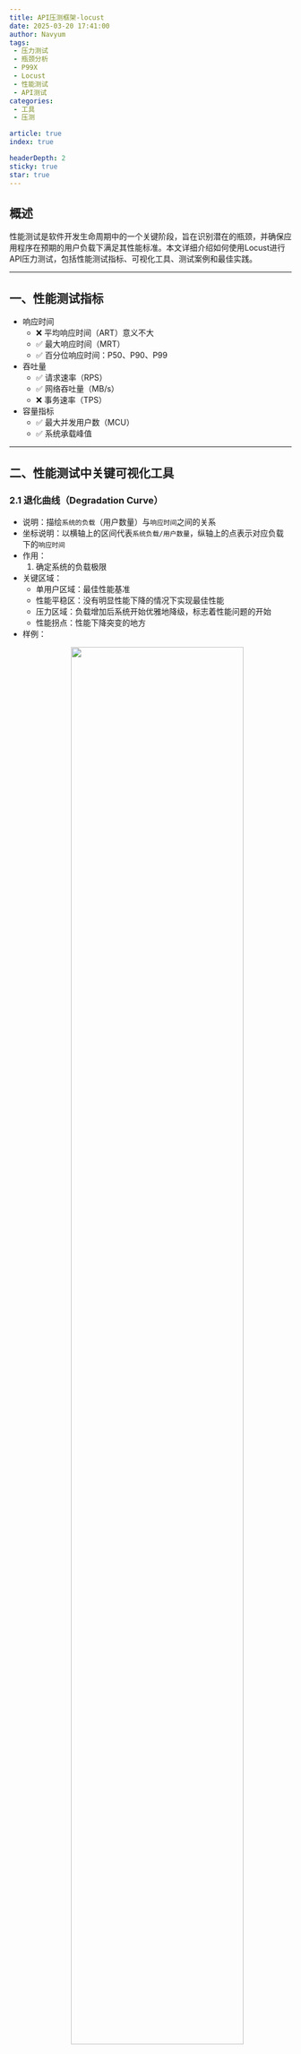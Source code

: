 ```yaml
---
title: API压测框架-locust
date: 2025-03-20 17:41:00
author: Navyum
tags: 
 - 压力测试
 - 瓶颈分析
 - P99X
 - Locust
 - 性能测试
 - API测试
categories: 
 - 工具
 - 压测

article: true
index: true

headerDepth: 2
sticky: true
star: true
---
```

## 概述

性能测试是软件开发生命周期中的一个关键阶段，旨在识别潜在的瓶颈，并确保应用程序在预期的用户负载下满足其性能标准。本文详细介绍如何使用Locust进行API压力测试，包括性能测试指标、可视化工具、测试案例和最佳实践。

---

## 一、性能测试指标
* 响应时间
    - ❌ 平均响应时间（ART）意义不大
    - ✅ 最大响应时间（MRT）
    - ✅ 百分位响应时间：P50、P90、P99
* 吞吐量
    - ✅ 请求速率（RPS）
    - ✅ 网络吞吐量（MB/s）
    - ❌ 事务速率（TPS）
* 容量指标
    - ✅ 最大并发用户数（MCU）
    - ✅ 系统承载峰值

---

## 二、性能测试中关键可视化工具

### 2.1 退化曲线（Degradation Curve）
* 说明：描绘`系统的负载`（用户数量）与`响应时间`之间的关系
* 坐标说明：以横轴上的区间代表`系统负载/用户数量`，纵轴上的点表示对应负载下的`响应时间`
* 作用：
    1. 确定系统的负载极限 
* 关键区域：
    * 单用户区域：最佳性能基准
    * 性能平稳区：没有明显性能下降的情况下实现最佳性能
    * 压力区域：负载增加后系统开始优雅地降级，标志着性能问题的开始
    * 性能拐点：性能下降突变的地方
* 样例：
  <p align="center"><img src="https://raw.staticdn.net/Navyum/imgbed/pic/IMG/ce7e841d4b98bc0e8f75da0a4486a1a6.png" width="80%"></p>

### 2.2 直方图（Histograms）
* 说明：描绘测试数据的分布情况，将数据分成多个区间，显示每个区间的频数或频率。
* 作用：
    1. 很好地说明响应时间的集中和分散情况
    2. 对极值/蜂刺值的洞察
* 坐标说明：以横轴上的区间代表`数据范围`，纵轴上的条形表示这些范围内数据的`频率`，性能测试的直方图通常呈现为正态分布
* 关键区域：
    * 最长的矩形：表示大多数数据点聚集在此处
* 样例：
  <p align="center"><img src="https://raw.staticdn.net/Navyum/imgbed/pic/IMG/fe38d150664fe996b004c0b1ede3b7b0.png" width="80%"></p>

---

## 三、性能测试工具选择
| 测试工具 | Locust | wrk | ab  | JMeter |
| -- | -- | -- | -- | -- |
| 并发模型 | 协程（gevent） | 多线程 + Epoll | 多进程 | 线程组 |
| 协议支持 | <span style="color: rgb(255, 41, 65);">全协议</span>（需代码实现） | HTTP | HTTP | 多协议（支持插件扩展） |
| 测试脚本 | Python 代码 | Lua 脚本 | 无脚本 | GUI+XML |
| 分布式 | <span style="color: rgb(255, 41, 65);">原生支持</span> | 需第三方工具 | 不支持 | 需插件 |
| 报告能力 | Web UI+CSV | 基础控制台输出 | 基础控制台输出 | 丰富 HTML + 图表 |
| 学习曲线 | 中等（需 Python 基础） | 低（基础使用） | 极低 | 高（功能复杂） |

**结论**：如果要系统性的测试，在可视化呈现效果、上手度上，推荐使用Locust

---

## 四、实战案例

### 案例1：比较两个接口的性能

#### 背景
新、旧服务入参为不同的图片格式（HEIF、JPG），输出OCR结果，需要对新、旧两个接口进行测试，评估在耗时上的差异。

已知条件：
- HEIF格式图片大小更小，传输更快
- JPG图片解码库速度更快
- 需要比较传输、解码最终对接口的影响哪个更大

#### 测试思路
1. 控制新、旧服务使用相同内容、不同格式的图片
2. 控制测试的API在同一个时间、同样的服务器
3. 选择业务场景的常用尺寸，另外选择一些其他不同尺寸

#### 为什么选择Locust
- **并发测试**：Locust脚本可以通过权重设置，同时进行两个接口的测试（同时测试这样可以排除服务器压力等因素干扰）
- **报告能力**：Locust的报告可以同时显示两个接口的分析结果（不需要额外进行数据的加工、展示）
- **协议支持**：Locust支持的协议更好，可以直接使用内部写好的Class（脚本更便捷）

#### Locust脚本实现
```python
from locust import HttpUser, task, between
import os

class OCRUser(HttpUser):
    wait_time = between(1, 3)
    
    # 定义测试文件集及对应权重 [文件路径, 权重]
    test_files = [
        ("./sample/1.jpg", 1),   # 1启用的测试用例
        ("./sample/1.heif", 1),
        ("./sample/2.jpg", 1),
        ("./sample/2.heif", 1),
        ("./sample/3.jpg", 1),
        ("./sample/3.heif", 1),
        ("./sample/4.jpg", 1),
        ("./sample/4.heif", 1),
        ("./sample/5.jpg", 1),
        ("./sample/5.heif", 1),
    ]

    def on_start(self):
        """检查所有测试文件是否存在"""
        for path, _ in self.test_files:
            if not os.path.exists(path):
                raise FileNotFoundError(f"测试文件 {path} 不存在")

    @task
    def perform_ocr_test(self):
        """参数化测试入口"""
        for file_path, weight in self.test_files:
            if weight <= 0:
                continue
            self._execute_ocr_test(file_path)

    def _execute_ocr_test(self, file_path):
        """通用测试执行逻辑"""
        file_size = os.path.getsize(file_path) // 1024
        file_type = os.path.splitext(file_path)[1][1:].upper()
        
        with self._post_file(file_path, file_type) as res:
            self._validate_response(res, file_path)

    def _post_file(self, file_path, file_type):
        """统一封装文件上传操作"""
        task_name = f"{os.path.basename(file_path)}-{os.path.getsize(file_path)//1024}k-{file_type}"
        return self.client.post(
            "/recognize/document",
            files={"image": (
                os.path.basename(file_path), 
                open(file_path, "rb"),
                self._get_mime_type(file_type)
            )},
            name=task_name,
            catch_response=True
        )

    def _validate_response(self, response, file_path):
        """统一响应验证逻辑"""
        if response.status_code != 200:
            response.failure(f"[{file_path}] 状态码异常: {response.status_code}")
        elif not response.json():
            response.failure(f"[{file_path}] 无效的JSON响应")

    def _get_mime_type(self, file_type):
        """MIME类型映射保持不变"""
        file_type = file_type.lower()
        return {
            "jpg": "image/jpeg",
            "heif": "image/heif"
        }.get(file_type, "application/octet-stream")
```

#### 测试配置
**注意**：因为是要对比两个接口的性能，所以我选择的是`最佳性能基准`，选择单个用户的测试场景

<p align="center"><img src="https://raw.staticdn.net/Navyum/imgbed/pic/IMG/44b0f5203e636da73346e6d160066ac4.png" width="80%"></p>

#### 测试结果可视化
<p align="center"><img src="https://raw.staticdn.net/Navyum/imgbed/pic/IMG/0a4390c21d9dbb3793e9203e0e2d6cbc.png" width="80%"></p>

#### 测试结论
- 在常见的300～500kb的图片内，对应接口的HEIF格式比JPG格式耗时大约高200ms左右
- 随着尺寸变大，超过1000kb，HEIF的传输优势才变明显
- 后续可以选择更多的大尺寸进行测试，观察HEIF的优异表现是否一致

### 案例2：对新、旧接口进行压力测试，评估其可支持的RPS

#### 测试目标
选择业务常用尺寸的HEIF和JPG大小，评估接口的最大RPS承载能力。

#### 脚本配置
复用上述脚本，分别开启 1.jpg和1.heif：

```python
("./sample/1.jpg", 1),   # 启用的测试用例
("./sample/1.heif", 1),
```

#### 负载配置
<p align="center"><img src="https://raw.staticdn.net/Navyum/imgbed/pic/IMG/73f832c4bb5aa117f4280509b0b44b45.png" width="80%"></p>

#### 测试结果可视化
<p align="center"><img src="https://raw.staticdn.net/Navyum/imgbed/pic/IMG/ed5a369c68cd91066c3f79c2e8ac2dfc.png" width="80%"></p>

#### 测试结论
- 对应接口的最高RPS为2.4，即使用户数量增加
- 在RPS为1.5时，耗时开始明显增加，即出现性能骤降的拐点
- 进一步验证：设置用户数量为2，RPS为2，耗时比较稳定。表明系统的最佳负载是RPS为2左右

---

## 五、总结与最佳实践

### 关键要点
1. **性能指标选择**：重点关注P90、P99响应时间，而非平均响应时间
2. **可视化分析**：使用退化曲线识别性能拐点，使用直方图分析响应时间分布
3. **工具选择**：Locust在可视化效果和上手度方面具有明显优势
4. **测试策略**：根据测试目标选择合适的负载配置和测试场景

### 建议
- 定期进行性能测试，建立性能基线
- 关注性能拐点，合理设置系统容量
- 结合业务场景设计测试用例
- 重视测试结果的可视化分析